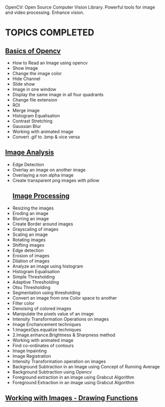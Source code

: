 OpenCV: Open Source Computer Vision Library. Powerful tools for image and video processing. Enhance vision.
# TOPICS COMPLETED
## [Basics of Opencv](https://github.com/Tanwar-12/OpenCV/tree/main/Basics%20of%20Image%20using%20OpenCV)
* How to Read an Image using opencv
* Show Image
* Change the image color
* Hide Channel
* Slide show
* Image in one window
* Display the same image in all four quadrants
* Change file extension
* ROI
* Merge image
* Histogram Equalisation
* Contrast Stretching
* Gaussian Blur
* Working with animated image
* Convert .gif to .bmp & vice versa 
## [Image Analysis ](https://github.com/Tanwar-12/OpenCV/tree/main/Image%20Analysis%20%26%20Processing)

* Edge Detection
* Overlay an image on another image
* Overlaying a non alpha image
* Create transparent png images with pillow
  ## [Image Processing](https://github.com/Tanwar-12/OpenCV/tree/main/Opencv/Image%20Processing)
* Resizing the images
* Eroding an image
* Blurring an image
* Create Border around images
* Grayscaling of images
* Scaling an image
* Rotating images
* Shifting images
* Edge detection
* Erosion of images
* Dilation of images
* Analyze an image using histogram
* Histogram Equalisation
* Simple Thresholding
* Adaptive Thresholding
* Otsu Thresholding
* Segmentation using thresholding
* Convert an image from one Color space to another
* Filter color
* Denoising of colored images
* Manipulate the pixels value of an image
* Intensity Transformation Operations on images
* Image Enchancement techniques
* 1.ImagesOps.equalize techniques
* 2.Image.enhance.Brightness & Sharpness method
* Working with animated image
* Find co-ordinates of contours
* Image Inpainting
* Image Registration
* Intensity Transformation operation on images
* Background Subtraction in an Image using Concept of Running Average
*  Background Subtraction using Opencv
* Foreground extraction in an image using Grabcut Algorithm
* Foreground Extraction in an image using Grabcut Algorithm 
## [Working with Images - Drawing Functions](https://github.com/Tanwar-12/OpenCV/tree/main/Working%20with%20Images%20-%20Drawing%20Functions)

